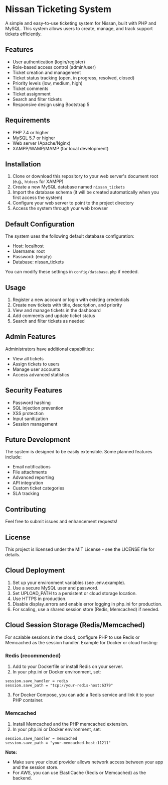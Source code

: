# Nissan Ticketing System

A simple and easy-to-use ticketing system for Nissan, built with PHP and MySQL. This system allows users to create, manage, and track support tickets efficiently.

## Features

- User authentication (login/register)
- Role-based access control (admin/user)
- Ticket creation and management
- Ticket status tracking (open, in progress, resolved, closed)
- Priority levels (low, medium, high)
- Ticket comments
- Ticket assignment
- Search and filter tickets
- Responsive design using Bootstrap 5

## Requirements

- PHP 7.4 or higher
- MySQL 5.7 or higher
- Web server (Apache/Nginx)
- XAMPP/WAMP/MAMP (for local development)

## Installation

1. Clone or download this repository to your web server's document root (e.g., `htdocs` for XAMPP)
2. Create a new MySQL database named `nissan_tickets`
3. Import the database schema (it will be created automatically when you first access the system)
4. Configure your web server to point to the project directory
5. Access the system through your web browser

## Default Configuration

The system uses the following default database configuration:
- Host: localhost
- Username: root
- Password: (empty)
- Database: nissan_tickets

You can modify these settings in `config/database.php` if needed.

## Usage

1. Register a new account or login with existing credentials
2. Create new tickets with title, description, and priority
3. View and manage tickets in the dashboard
4. Add comments and update ticket status
5. Search and filter tickets as needed

## Admin Features

Administrators have additional capabilities:
- View all tickets
- Assign tickets to users
- Manage user accounts
- Access advanced statistics

## Security Features

- Password hashing
- SQL injection prevention
- XSS protection
- Input sanitization
- Session management

## Future Development

The system is designed to be easily extensible. Some planned features include:
- Email notifications
- File attachments
- Advanced reporting
- API integration
- Custom ticket categories
- SLA tracking

## Contributing

Feel free to submit issues and enhancement requests!

## License

This project is licensed under the MIT License - see the LICENSE file for details. 

## Cloud Deployment

1. Set up your environment variables (see .env.example).
2. Use a secure MySQL user and password.
3. Set UPLOAD_PATH to a persistent or cloud storage location.
4. Use HTTPS in production.
5. Disable display_errors and enable error logging in php.ini for production.
6. For scaling, use a shared session store (Redis, Memcached) if needed. 

## Cloud Session Storage (Redis/Memcached)

For scalable sessions in the cloud, configure PHP to use Redis or Memcached as the session handler. Example for Docker or cloud hosting:

### Redis (recommended)

1. Add to your Dockerfile or install Redis on your server.
2. In your php.ini or Docker environment, set:

```
session.save_handler = redis
session.save_path = "tcp://your-redis-host:6379"
```

3. For Docker Compose, you can add a Redis service and link it to your PHP container.

### Memcached

1. Install Memcached and the PHP memcached extension.
2. In your php.ini or Docker environment, set:

```
session.save_handler = memcached
session.save_path = "your-memcached-host:11211"
```

**Note:**
- Make sure your cloud provider allows network access between your app and the session store.
- For AWS, you can use ElastiCache (Redis or Memcached) as the backend. 